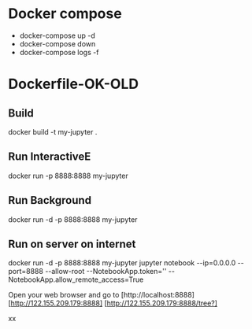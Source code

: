# Docker compose

- docker-compose up -d
- docker-compose down
- docker-compose logs -f

# Dockerfile-OK-OLD
## Build
docker build -t my-jupyter .

## Run InteractiveE
docker run -p 8888:8888 my-jupyter

## Run Background
docker run -d -p 8888:8888 my-jupyter

## Run on server on internet
docker run -d -p 8888:8888 my-jupyter jupyter notebook --ip=0.0.0.0 --port=8888 --allow-root --NotebookApp.token='' --NotebookApp.allow_remote_access=True

Open your web browser and go to [http://localhost:8888] [http://122.155.209.179:8888] [http://122.155.209.179:8888/tree?]

xx
